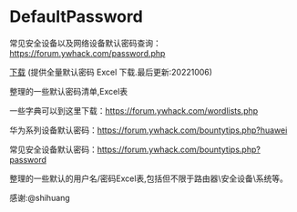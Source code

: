 # DefaultPassword

常见安全设备以及网络设备默认密码查询：https://forum.ywhack.com/password.php

[下载](https://forum.ywhack.com/Public/defaultpasswd.xlsx) (提供全量默认密码 Excel 下载.最后更新:20221006)

整理的一些默认密码清单,Excel表

一些字典可以到这里下载：https://forum.ywhack.com/wordlists.php

华为系列设备默认密码：https://forum.ywhack.com/bountytips.php?huawei

常见安全设备默认密码：https://forum.ywhack.com/bountytips.php?password

整理的一些默认的用户名/密码Excel表,包括但不限于路由器\安全设备\系统等。

感谢:@shihuang

